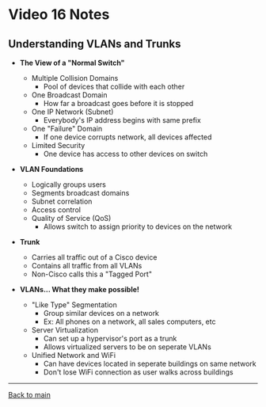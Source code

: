 # Video 16 Notes

## Understanding VLANs and Trunks
- **The View of a "Normal Switch"**
  - Multiple Collision Domains
    - Pool of devices that collide with each other
  - One Broadcast Domain
    - How far a broadcast goes before it is stopped
  - One IP Network (Subnet)
    - Everybody's IP address begins with same prefix
  - One "Failure" Domain
    - If one device corrupts network, all devices affected
  - Limited Security
    - One device has access to other devices on switch


- **VLAN Foundations**
  - Logically groups users
  - Segments broadcast domains
  - Subnet correlation
  - Access control
  - Quality of Service (QoS)
    - Allows switch to assign priority to devices on the network


- **Trunk**
  - Carries all traffic out of a Cisco device
  - Contains all traffic from all VLANs
  - Non-Cisco calls this a "Tagged Port"


- **VLANs... What they make possible!**
  - "Like Type" Segmentation
    - Group similar devices on a network
    - Ex: All phones on a network, all sales computers, etc
  - Server Virtualization
    - Can set up a hypervisor's port as a trunk
    - Allows virtualized servers to be on seperate VLANs
  - Unified Network and WiFi
    - Can have devices located in seperate buildings on same network
    - Don't lose WiFi connection as user walks across buildings


---
 
[Back to main](https://github.com/rot0xd/CBTNuggets/blob/master/CCNA/ICND-1/README.md)

